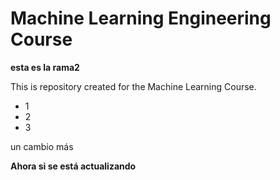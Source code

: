 # Machine Learning Engineering Course

**esta es la rama2**

This is repository created for the Machine Learning Course.

- 1
- 2
- 3

un cambio más

**Ahora si se está actualizando**